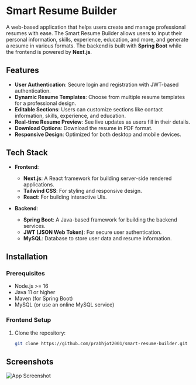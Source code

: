 
# Smart Resume Builder

A web-based application that helps users create and manage professional resumes with ease. The Smart Resume Builder allows users to input their personal information, skills, experience, education, and more, and generate a resume in various formats. The backend is built with **Spring Boot** while the frontend is powered by **Next.js**.

## Features

- **User Authentication**: Secure login and registration with JWT-based authentication.
- **Dynamic Resume Templates**: Choose from multiple resume templates for a professional design.
- **Editable Sections**: Users can customize sections like contact information, skills, experience, and education.
- **Real-time Resume Preview**: See live updates as users fill in their details.
- **Download Options**: Download the resume in PDF format.
- **Responsive Design**: Optimized for both desktop and mobile devices.

## Tech Stack

- **Frontend**: 
  - **Next.js**: A React framework for building server-side rendered applications.
  - **Tailwind CSS**: For styling and responsive design.
  - **React**: For building interactive UIs.

- **Backend**: 
  - **Spring Boot**: A Java-based framework for building the backend services.
  - **JWT (JSON Web Token)**: For secure user authentication.
  - **MySQL**: Database to store user data and resume information.



## Installation

### Prerequisites

- Node.js >= 16
- Java 11 or higher
- Maven (for Spring Boot)
- MySQL (or use an online MySQL service)

### Frontend Setup

1. Clone the repository:
   ```bash
   git clone https://github.com/prabhjot2001/smart-resume-builder.git


## Screenshots

![App Screenshot](https://github.com/prabhjot2001/smart-resume-builder/blob/main/web/public/images/image-1.png)

